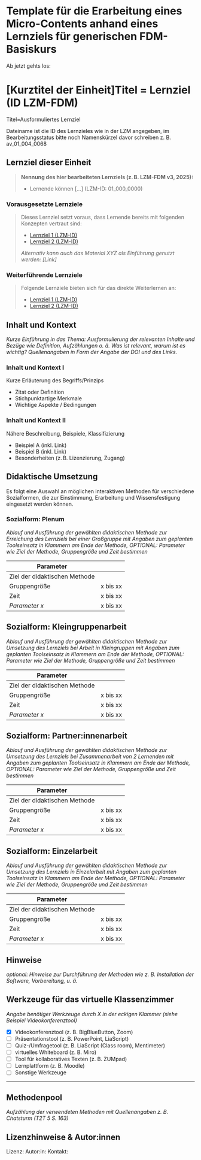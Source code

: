 <!--
author: 
email:    
version:  v1
language: DE
icon:     
link:     
licence:
comment:  OER.net FDM-Basiskurs
-->

# Template für die Erarbeitung eines Micro-Contents anhand eines Lernziels für generischen FDM-Basiskurs 
Ab jetzt gehts los: 

# [Kurztitel der Einheit]Titel = Lernziel (ID LZM-FDM)

Titel=Ausformuliertes Lernziel

Dateiname ist die ID des Lernzieles wie in der LZM angegeben, im Bearbeitungsstatus bitte noch Namenskürzel davor schreiben z. B. av_01_004_0068

## Lernziel dieser Einheit

> **Nennung des hier bearbeiteten Lernziels (z. B. LZM-FDM v3, 2025):**
>
> - Lernende können […] (LZM-ID: 01_000_0000)

### Vorausgesetzte Lernziele <!-- optional -->

> Dieses Lernziel setzt voraus, dass Lernende bereits mit folgenden Konzepten vertraut sind:
>
> - [Lernziel 1 (LZM-ID)](Link..) 
> - [Lernziel 2 (LZM-ID)](Link..)
>
> *Alternativ kann auch das Material XYZ als Einführung genutzt werden: [Link]*

### Weiterführende Lernziele <!-- optional -->

> Folgende Lernziele bieten sich für das direkte Weiterlernen an:
>
> - [Lernziel 1 (LZM-ID)](Link..) 
> - [Lernziel 2 (LZM-ID)](Link..)


## Inhalt und Kontext
_Kurze Einführung in das Thema: Ausformulierung der relevanten Inhalte und Bezüge wie Definition, Aufzählungen o. ä. Was ist relevant, warum ist es wichtig? Quellenangaben in Form der Angabe der DOI und des Links._

### Inhalt und Kontext I

Kurze Erläuterung des Begriffs/Prinzips  

- Zitat oder Definition
- Stichpunktartige Merkmale
- Wichtige Aspekte / Bedingungen

### Inhalt und Kontext II

Nähere Beschreibung, Beispiele, Klassifizierung

- Beispiel A (inkl. Link)
- Beispiel B (inkl. Link)
- Besonderheiten (z. B. Lizenzierung, Zugang)


## Didaktische Umsetzung
Es folgt eine Auswahl an möglichen interaktiven Methoden für verschiedene Sozialformen, die zur Einstimmung, Erarbeitung und Wissensfestigung eingesetzt werden können.

### Sozialform: Plenum
_Ablauf und Ausführung der gewählten didaktischen Methode zur Erreichung des Lernziels bei einer Großgruppe mit Angaben zum geplanten Toolseinsatz in Klammern am Ende der Methode, OPTIONAL: Parameter wie Ziel der Methode, Gruppengröße und Zeit bestimmen_

| Parameter                         |          |
| -----------------------------     | -------- |
| Ziel der didaktischen Methode     |          |
| Gruppengröße                      | x bis xx |
| Zeit                              | x bis xx |
| *Parameter x*                     | x bis xx |

## Sozialform: Kleingruppenarbeit
_Ablauf und Ausführung der gewählten didaktischen Methode zur Umsetzung des Lernziels bei Arbeit in Kleingruppen mit Angaben zum geplanten Toolseinsatz in Klammern am Ende der Methode, OPTIONAL: Parameter wie Ziel der Methode, Gruppengröße und Zeit bestimmen_

| Parameter                         |          |
| -----------------------------     | -------- |
| Ziel der didaktischen Methode     |          |
| Gruppengröße                      | x bis xx |
| Zeit                              | x bis xx |
| *Parameter x*                     | x bis xx |


## Sozialform: Partner:innenarbeit
_Ablauf und Ausführung der gewählten didaktischen Methode zur Umsetzung des Lernziels bei Zusammenarbeit von 2 Lernenden mit Angaben zum geplanten Toolseinsatz in Klammern am Ende der Methode, OPTIONAL: Parameter wie Ziel der Methode, Gruppengröße und Zeit bestimmen_

| Parameter                         |          |
| -----------------------------     | -------- |
| Ziel der didaktischen Methode     |          |
| Gruppengröße                      | x bis xx |
| Zeit                              | x bis xx |
| *Parameter x*                     | x bis xx |


## Sozialform: Einzelarbeit
_Ablauf und Ausführung der gewählten didaktischen Methode zur Umsetzung des Lernziels in Einzelarbeit mit Angaben zum geplanten Toolseinsatz in Klammern am Ende der Methode, OPTIONAL: Parameter wie Ziel der Methode, Gruppengröße und Zeit bestimmen_

| Parameter                         |          |
| -----------------------------     | -------- |
| Ziel der didaktischen Methode     |          |
| Gruppengröße                      | x bis xx |
| Zeit                              | x bis xx |
| *Parameter x*                     | x bis xx |


## Hinweise
_optional: Hinweise zur Durchführung der Methoden wie z. B. Installation der Software, Vorbereitung, u. ä._


## Werkzeuge für das virtuelle Klassenzimmer  

_Angabe benötiger Werkzeuge durch X in der eckigen Klammer (siehe Beispiel Videokonferenztool)_

- [x] Videokonferenztool (z. B. BigBlueButton, Zoom)  
- [ ] Präsentationstool (z. B. PowerPoint, LiaScript)  
- [ ] Quiz-/Umfragetool (z. B. LiaScript (Class room), Mentimeter)  
- [ ] virtuelles Whiteboard (z. B. Miro)  
- [ ] Tool für kollaboratives Texten (z. B. ZUMpad)  
- [ ] Lernplattform (z. B. Moodle)  
- [ ] Sonstige Werkzeuge  

---

## Methodenpool
_Aufzählung der verwendeten Methoden mit Quellenangaben z. B. Chatsturm (T2T 5 S. 163)_


## Lizenzhinweise & Autor:innen

Lizenz:
Autor:in:
Kontakt: <!-- optional -->

